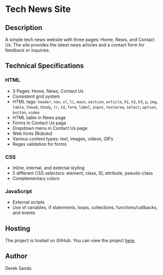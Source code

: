# Tech News Site

## Description
A simple tech news website with three pages: Home, News, and Contact Us. The site provides the latest news articles and a contact form for feedback or inquiries.

## Technical Specifications

### HTML
- 3 Pages: Home, News, Contact Us
- Consistent grid system
- HTML tags: `header`, `nav`, `ul`, `li`, `main`, `section`, `article`, `h1`, `h2`, `h3`, `p`, `img`, `table`, `thead`, `tbody`, `tr`, `td`, `form`, `label`, `input`, `textarea`, `select`, `option`, `button`, `video`
- HTML table in News page
- Forms in Contact Us page
- Dropdown menu in Contact Us page
- Web fonts (Roboto)
- Various content types: text, images, videos, GIFs
- Regex validation for forms

### CSS
- Inline, internal, and external styling
- 5 different CSS selectors: element, class, ID, attribute, pseudo-class
- Complementary colors


### JavaScript
- External scripts
- Use of variables, if statements, loops, collections, functions/callbacks, and events

## Hosting
The project is hosted on GitHub. You can view the project [here](https://github.com/DerekTSands/HTML_CSS_JS_SBA).

## Author
Derek Sands
